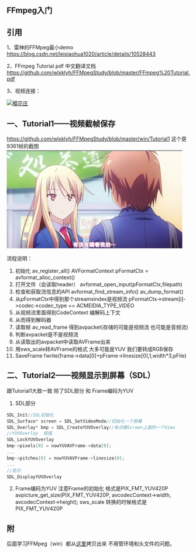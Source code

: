 ## FFmpeg入门

## 引用
1、雷神的FFMpeg最小demo
https://blog.csdn.net/leixiaohua1020/article/details/10528443

2、FFmpeg Tutorial.pdf 中文翻译文档
https://github.com/wlxklyh/FFMpegStudy/blob/master/FFmpeg%20Tutorial.pdf

3、视频连接：

[![樱花庄](https://res.cloudinary.com/marcomontalbano/image/upload/v1597284996/video_to_markdown/images/youtube--Zfczinxjy-c-c05b58ac6eb4c4700831b2b3070cd403.jpg)](https://www.youtube.com/watch?v=Zfczinxjy-c&list=PLLvc0-MNtbKVbHv22Sn-YuiwYC5heRSkd "樱花庄")

## 一、Tutorial1——视频截帧保存
https://github.com/wlxklyh/FFMpegStudy/blob/master/win/Tutorial1
这个是9361帧的截图 
![](Img/2020-08-13-10-09-43.png)

流程说明：
1. 初始化
av_register_all()
AVFormatContext pFormatCtx = avformat_alloc_context()
2. 打开文件（会读取header）
avformat_open_input(pFormatCtx,filepath)
3. 检查和获取流信息的API
avformat_find_stream_info()
av_dump_format()
4. 从pFormatCtx中得到那个streamsindex是视频流
pFormatCtx->stream[i]->codec->codec_type == ACMEIDIA_TYPE_VIDEO 
5. 从视频流里面得到CodeContext 编解码上下文
6. 从而得到解码器
7. 读取帧
   av_read_frame 得到avpacket(存储的可能是视频流 也可能是音频流)
8. 判断avpacket是不是视频流
9. 从读取出的avpacket中读取AVFrame出来
10. 用sws_scale转AVFrame的格式 大多可能是YUV 我们要转成RGB保存
11. SaveFrame
    fwrite(frame->data[0]+pFrame->linesize[0],1,width*3,pFile)

## 二、Tutorial2——视频显示到屏幕（SDL）
跟Tutorial1大致一致 除了SDL部分 和 Frame编码为YUV
1. SDL部分
```cpp
SDL_Init//SDL初始化
SDL_Surface* screen = SDL_SetVideoMode//初始化一个屏幕
SDL_Overlay* bmp = SDL_CreateYUVOverlay//有点像Screen上面的一个View
//YUVOverlay  赋值
SDL_LockYUVOverlay 
bmp->pixels[0] = nowYUVAVFrame->data[0];
...
bmp->pitches[0] = nowYUVAVFrame->linesize[0];
...
//显示
SDL_DisplayYUVOverlay
```
2. Frame编码为YUV
注意Frame的初始化 格式是PIX_FMT_YUV420P
avpicture_get_size(PIX_FMT_YUV420P, avcodecContext->width, avcodecContext->height);
sws_scale 转换的时候格式是PIX_FMT_YUV420P

## 附
后面学习FFMpeg（win）都从[这里](https://github.com/wlxklyh/FFMpegStudy/blob/master/win/BackUp/HelloWorld)拷贝出来  不用管环境和头文件的问题。


